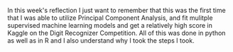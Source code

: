 In this week's reflection I just want to remember that this was the first time that I was able to utilize Principal Component Analysis, and fit mulitple supervised machine learning models and get a relatively high score in Kaggle on the Digit Recognizer Competition. All of this was done in python as well as in R and I also understand why I took the steps I took. 